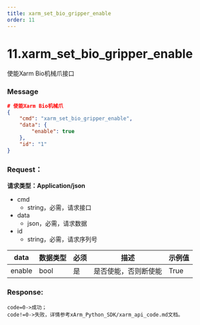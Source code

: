 ```yaml
---
title: xarm_set_bio_gripper_enable
order: 11
---
```

# 11.xarm\_set\_bio\_gripper\_enable
使能Xarm Bio机械爪接口
### **Message**
```json
# 使能Xarm Bio机械爪
{
    "cmd": "xarm_set_bio_gripper_enable",
    "data": {
        "enable": true
    },
    "id": "1"
}
```
### Request：
**请求类型：Application/json**
* cmd
  * string，必需，请求接口
* data
  * json，必需，请求数据
* id
  * string，必需，请求序列号


| **data** | **数据类型** | **必须** | **描述**     | **示例值** |
| -------- | -------- | ------ | ---------- | ------- |
| enable   | bool     | 是      | 是否使能，否则断使能 | True    |

### Response:
```
code=0->成功；
code!=0->失败，详情参考xArm_Python_SDK/xarm_api_code.md文档。
```
